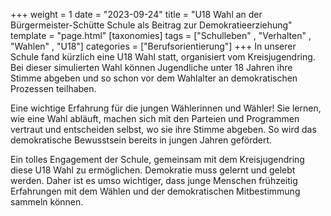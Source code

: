 +++
weight = 1
date = "2023-09-24"
title = "U18 Wahl an der Bürgermeister-Schütte Schule als Beitrag zur Demokratieerziehung"
template = "page.html"
[taxonomies]
tags = ["Schulleben" , "Verhalten" , "Wahlen" , "U18"]
categories = ["Berufsorientierung"]
+++
In unserer Schule fand kürzlich eine U18 Wahl statt, organisiert vom Kreisjugendring. Bei dieser simulierten Wahl können Jugendliche unter 18 Jahren ihre Stimme abgeben und so schon vor dem Wahlalter an demokratischen Prozessen teilhaben.

<!-- more -->

Eine wichtige Erfahrung für die jungen Wählerinnen und Wähler! Sie lernen, wie eine Wahl abläuft, machen sich mit den Parteien und Programmen vertraut und entscheiden selbst, wo sie ihre Stimme abgeben. So wird das demokratische Bewusstsein bereits in jungen Jahren gefördert.

Ein tolles Engagement der Schule, gemeinsam mit dem Kreisjugendring diese U18 Wahl zu ermöglichen. Demokratie muss gelernt und gelebt werden. Daher ist es umso wichtiger, dass junge Menschen frühzeitig Erfahrungen mit dem Wählen und der demokratischen Mitbestimmung sammeln können.
